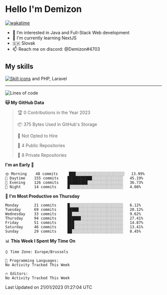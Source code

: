 # Hello I'm Demizon
[![wakatime](https://wakatime.com/badge/user/6ad1949f-d6d7-44f9-9eee-c35e54cc499b.svg)](https://wakatime.com/@6ad1949f-d6d7-44f9-9eee-c35e54cc499b)
- 👀 I’m interested in Java and Full-Stack Web development
- 🌱 I'm currently learning NextJS
- 🇸🇰 Slovak
- 📫 Reach me on discord: @Demizon#4703

## My skills
[![Skill icons](https://skillicons.dev/icons?i=java,js,ts,html,css,react,py,git,docker,linux,mysql,mongo&theme=dark)](https://github.com/Demizon3433) and PHP, Laravel

---

<!--START_SECTION:waka-->
![Lines of code](https://img.shields.io/badge/From%20Hello%20World%20I%27ve%20Written-44%20Thousand%20lines%20of%20code-blue)

**🐱 My GitHub Data** 

> 🏆 0 Contributions in the Year 2023
 > 
> 📦 375 Bytes Used in GitHub's Storage 
 > 
> 🚫 Not Opted to Hire
 > 
> 📜 4 Public Repositories 
 > 
> 🔑 8 Private Repositories  
 > 
**I'm an Early 🐤** 

```text
🌞 Morning    48 commits     ███░░░░░░░░░░░░░░░░░░░░░░   13.99% 
🌆 Daytime    155 commits    ███████████░░░░░░░░░░░░░░   45.19% 
🌃 Evening    126 commits    █████████░░░░░░░░░░░░░░░░   36.73% 
🌙 Night      14 commits     █░░░░░░░░░░░░░░░░░░░░░░░░   4.08%

```
📅 **I'm Most Productive on Thursday** 

```text
Monday       21 commits     █░░░░░░░░░░░░░░░░░░░░░░░░   6.12% 
Tuesday      69 commits     █████░░░░░░░░░░░░░░░░░░░░   20.12% 
Wednesday    33 commits     ██░░░░░░░░░░░░░░░░░░░░░░░   9.62% 
Thursday     94 commits     ██████░░░░░░░░░░░░░░░░░░░   27.41% 
Friday       51 commits     ███░░░░░░░░░░░░░░░░░░░░░░   14.87% 
Saturday     46 commits     ███░░░░░░░░░░░░░░░░░░░░░░   13.41% 
Sunday       29 commits     ██░░░░░░░░░░░░░░░░░░░░░░░   8.45%

```


📊 **This Week I Spent My Time On** 

```text
⌚︎ Time Zone: Europe/Brussels

💬 Programming Languages: 
No Activity Tracked This Week

🔥 Editors: 
No Activity Tracked This Week

```


 Last Updated on 21/01/2023 01:27:04 UTC
<!--END_SECTION:waka-->
